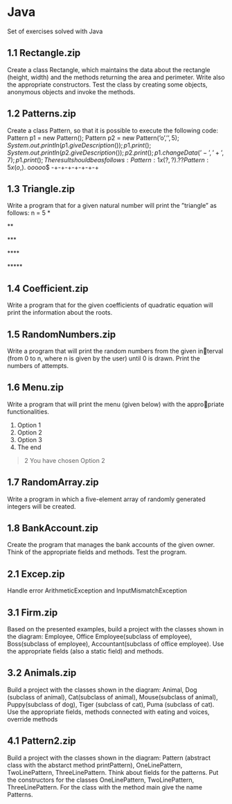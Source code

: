 # Java
Set of exercises solved with Java

1.1 Rectangle.zip
  --
  Create a class Rectangle, which maintains the data about the rectangle (height, width) and the methods returning the area and perimeter.
    Write also the appropriate constructors. Test the class by creating some objects, anonymous objects and invoke the methods.
    
1.2 Patterns.zip
  -- 
  Create a class Pattern, so that it is possible to execute the following code:
     Pattern p1 = new Pattern();
     Pattern p2 = new Pattern(’o’,’$’,5);
     System.out.println(p1.giveDescription());
     p1.print();
     System.out.println(p2.giveDescription());
     p2.print();
     p1.changeData(’-’,’+’,7);
     p1.print();
     The result should be as follows:
     Pattern: 1 x (?,?).
     ??
     Pattern: 5 x (o,$).
     o$o$o$o$o$
     -+-+-+-+-+-+-+
     
1.3 Triangle.zip
  -- 
   Write a program that for a given natural number will print the ”triangle” as follows:
  n = 5
*

\**

\***

\****

\*****

1.4 Coefficient.zip
  --
  Write a program that for the given coefficients of quadratic equation will
print the information about the roots.

1.5 RandomNumbers.zip
  --
Write a program that will print the random numbers from the given interval (from 0 to n, where n is given by the user) until 0 is drawn. Print
the numbers of attempts.

1.6 Menu.zip
  --
Write a program that will print the menu (given below) with the appropriate functionalities.
1. Option 1
2. Option 2
3. Option 3
4. The end
> 2
You have chosen Option 2

1.7 RandomArray.zip
  --
Write a program in which a five-element array of randomly generated
integers will be created.

1.8 BankAccount.zip
  --
Create the program that manages the bank accounts of the
given owner. Think of the appropriate fields and methods. Test the
program.
  
2.1 Excep.zip
  --
  Handle error ArithmeticException and InputMismatchException
  
3.1 Firm.zip
  --
  Based on the presented examples, build a project with the classes shown in
the diagram: Employee, Office Employee(subclass of employee), Boss(subclass of employee), Accountant(subclass of office employee). Use the appropriate fields (also a static field) and methods.

3.2 Animals.zip
  --
  Build a project with the classes shown in the diagram: Animal, Dog (subclass of animal), Cat(subclass of animal), Mouse(subclass of animal), Puppy(subclass of dog), Tiger (subclass of cat), Puma (subclass of cat). Use the appropriate
fields, methods connected with eating and voices, override methods

4.1 Pattern2.zip
  --
  Build a project with the classes shown in the diagram: Pattern (abstract class with the abstarct method printPattern), OneLinePattern, TwoLinePattern, ThreeLinePattern. Think about fields
for the patterns. Put the constructors for the classes OneLinePattern,
TwoLinePattern, ThreeLinePattern. For the class with the method main
give the name Patterns.

